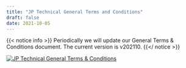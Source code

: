 ```yaml
---
title: "JP Technical General Terms and Conditions"
draft: false
date: 2021-10-05
---
```

{{< notice info >}}
Periodically we will update our General Terms & Conditions document. The current
version is v202110.
{{</ notice >}}

[![JP Technical General Terms & Conditions](/images/JPTechnical_GTaC.png)](/JPTechnical_GTaC.pdf)
